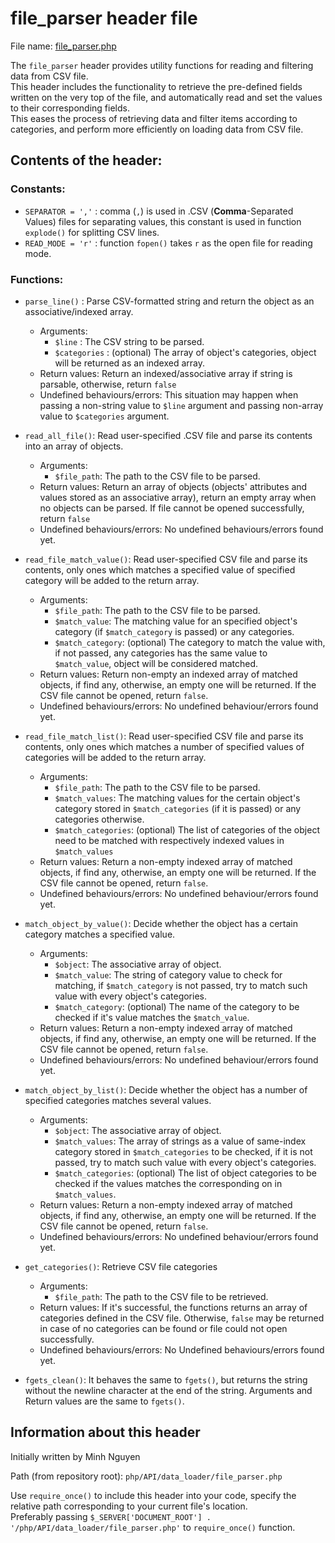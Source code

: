 # file_parser header file
File name: [file_parser.php](../data_loader/file_parser.php)

The `file_parser` header provides utility functions for reading and filtering data from CSV file.  
This header includes the functionality to retrieve the pre-defined fields written on the very top of the file, and
automatically read and set the values to their corresponding fields.  
This eases the process of retrieving data and filter items according to categories, and perform more efficiently on
loading data from CSV file.

## Contents of the header:
### Constants:
- `SEPARATOR = ','` : comma (`,`) is used in .CSV (**Comma**-Separated Values) files for separating values, this
constant is used in function `explode()` for splitting CSV lines.
- `READ_MODE = 'r'` : function `fopen()` takes `r` as the open file for reading mode.


### Functions:
- `parse_line()` : Parse CSV-formatted string and return the object as an associative/indexed array.
    - Arguments:
        - `$line` : The CSV string to be parsed.
        - `$categories` : (optional) The array of object's categories, object will be returned as an indexed array.
    - Return values: Return an indexed/associative array if string is parsable, otherwise, return `false`
    - Undefined behaviours/errors: This situation may happen when passing a non-string value to `$line` argument and
      passing non-array value to
        `$categories` argument.

- `read_all_file()`: Read user-specified .CSV file and parse its contents into an array of objects.
    - Arguments:
        - `$file_path`: The path to the CSV file to be parsed.
    - Return values: Return an array of objects (objects' attributes and values stored as an associative array),
      return an empty array when no objects can be parsed. If file cannot be opened successfully, return `false`
    - Undefined behaviours/errors: No undefined behaviours/errors found yet.
  
- `read_file_match_value()`: Read user-specified CSV file and parse its contents, only ones which matches a specified
  value of specified category will be added to the return array.
    - Arguments:
        - `$file_path`: The path to the CSV file to be parsed.
        - `$match_value`: The matching value for an specified object's category (if `$match_category` is passed) or
          any categories.
        - `$match_category`: (optional) The category to match the value with, if not passed, any categories has the
          same value to `$match_value`, object will be considered matched.
    - Return values: Return non-empty an indexed array of matched objects, if find any, otherwise, an 
      empty one will be returned. If the CSV file cannot be opened, return `false`.
    - Undefined behaviours/errors: No undefined behaviour/errors found yet.

- `read_file_match_list()`: Read user-specified CSV file and parse its contents, only ones which matches a number of
  specified values of categories will be added to the return array.
    - Arguments:
        - `$file_path`: The path to the CSV file to be parsed.
        - `$match_values`: The matching values for the certain object's category stored in `$match_categories` (if it is passed) or
        any categories otherwise.
        - `$match_categories`: (optional) The list of categories of the object need to be matched with respectively indexed values in `$match_values`
    - Return values: Return a non-empty indexed array of matched objects, if find any, otherwise, an empty one will be
      returned. If the CSV file cannot be opened, return `false`.
    - Undefined behaviours/errors: No undefined behaviour/errors found yet.

- `match_object_by_value()`: Decide whether the object has a certain category matches a specified value.
    - Arguments:
        - `$object`: The associative array of object.
        - `$match_value`: The string of category value to check for matching, if `$match_category` is not passed, try to
          match such value with every object's categories.
        - `$match_category`: (optional) The name of the category to be checked if it's value matches the `$match_value`.
    - Return values: Return a non-empty indexed array of matched objects, if find any, otherwise, an empty one will be
    returned. If the CSV file cannot be opened, return `false`.
    - Undefined behaviours/errors: No undefined behaviour/errors found yet.

- `match_object_by_list()`: Decide whether the object has a number of specified categories matches several values.
    - Arguments:
        - `$object`: The associative array of object.
        - `$match_values`: The array of strings as a value of same-index category stored in `$match_categories` to be checked, if it is not passed, try to
          match such value with every object's categories.
        - `$match_categories`: (optional) The list of object categories to be checked if the values matches the corresponding on in `$match_values`.
    - Return values: Return a non-empty indexed array of matched objects, if find any, otherwise, an empty one will be
      returned. If the CSV file cannot be opened, return `false`.
    - Undefined behaviours/errors: No undefined behaviour/errors found yet.
    
- `get_categories()`: Retrieve CSV file categories
    - Arguments:
        - `$file_path`: The path to the CSV file to be retrieved.
    - Return values: If it's successful, the functions returns an array of categories defined in the CSV file.
    Otherwise, `false` may be returned in case of no categories can be found or file could not open successfully.
    - Undefined behaviours/errors: No Undefined behaviours/errors found yet.

- `fgets_clean()`: It behaves the same to `fgets()`, but returns the string without the newline character at the end
of the string. Arguments and Return values are the same to `fgets()`.
  
## Information about this header
Initially written by Minh Nguyen

Path (from repository root): `php/API/data_loader/file_parser.php`  

Use `require_once()` to include this header into your code, specify the relative path corresponding to your current
file's location.  
Preferably passing `$_SERVER['DOCUMENT_ROOT'] . '/php/API/data_loader/file_parser.php'` to `require_once()` function.
 